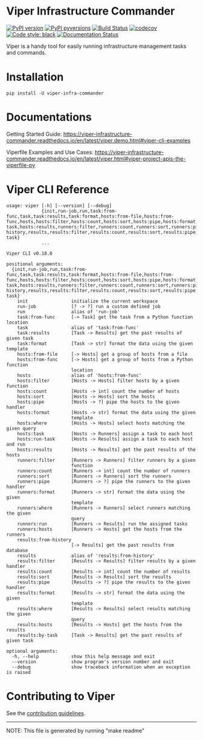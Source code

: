 Viper Infrastructure Commander
==============================
[![PyPI version](https://img.shields.io/pypi/v/viper-infra-commander.svg)](https://pypi.org/project/viper-infra-commander)
[![PyPI pyversions](https://img.shields.io/pypi/pyversions/viper-infra-commander.svg)](https://pypi.org/project/viper-infra-commander)
[![Build Status](https://travis-ci.com/sayanarijit/viper.svg?branch=master)](https://travis-ci.com/sayanarijit/viper)
[![codecov](https://codecov.io/gh/sayanarijit/viper/branch/master/graph/badge.svg)](https://codecov.io/gh/sayanarijit/viper)
[![Code style: black](https://img.shields.io/badge/code%20style-black-000000.svg)](https://github.com/python/black)
[![Documentation Status](https://readthedocs.org/projects/viper-infrastructure-commander/badge/?version=latest)](https://viper-infrastructure-commander.readthedocs.io)

Viper is a handy tool for easily running infrastructure management tasks and commands.


Installation
============

    pip install -U viper-infra-commander


Documentations
==============
Getting Started Guide: https://viper-infrastructure-commander.readthedocs.io/en/latest/viper.demo.html#viper-cli-examples


Viperfile Examples and Use Cases: https://viper-infrastructure-commander.readthedocs.io/en/latest/viper.html#viper-project-apis-the-viperfile-py


Viper CLI Reference
===================
```
usage: viper [-h] [--version] [--debug]
             {init,run-job,run,task:from-func,task,task:results,task:format,hosts:from-file,hosts:from-func,hosts,hosts:filter,hosts:count,hosts:sort,hosts:pipe,hosts:format,hosts:where,hosts:task,hosts:run-task,hosts:results,runners:filter,runners:count,runners:sort,runners:pipe,runners:format,runners:where,runners:run,runners:hosts,results:from-history,results,results:filter,results:count,results:sort,results:pipe,results:format,results:where,results:hosts,results:by-task}
             ...

Viper CLI v0.18.0

positional arguments:
  {init,run-job,run,task:from-func,task,task:results,task:format,hosts:from-file,hosts:from-func,hosts,hosts:filter,hosts:count,hosts:sort,hosts:pipe,hosts:format,hosts:where,hosts:task,hosts:run-task,hosts:results,runners:filter,runners:count,runners:sort,runners:pipe,runners:format,runners:where,runners:run,runners:hosts,results:from-history,results,results:filter,results:count,results:sort,results:pipe,results:format,results:where,results:hosts,results:by-task}
    init                initialize the current workspace
    run-job             [? -> ?] run a custom defined job
    run                 alias of 'run-job'
    task:from-func      [-> Task] get the task from a Python function location
    task                alias of 'task:from-func'
    task:results        [Task -> Results] get the past results of given task
    task:format         [Task -> str] format the data using the given template
    hosts:from-file     [-> Hosts] get a group of hosts from a file
    hosts:from-func     [-> Hosts] get a group of hosts from a Python function
                        location
    hosts               alias of 'hosts:from-func'
    hosts:filter        [Hosts -> Hosts] filter hosts by a given function
    hosts:count         [Hosts -> int] count the number of hosts
    hosts:sort          [Hosts -> Hosts] sort the hosts
    hosts:pipe          [Hosts -> ?] pipe the hosts to the given handler
    hosts:format        [Hosts -> str] format the data using the given
                        template
    hosts:where         [Hosts -> Hosts] select hosts matching the given query
    hosts:task          [Hosts -> Runners] assign a task to each host
    hosts:run-task      [Hosts -> Results] assign a task to each host and run
    hosts:results       [Hosts -> Results] get the past results of the hosts
    runners:filter      [Runners -> Runners] filter runners by a given
                        function
    runners:count       [Runners -> int] count the number of runners
    runners:sort        [Runners -> Runners] sort the runners
    runners:pipe        [Runners -> ?] pipe the runners to the given handler
    runners:format      [Runners -> str] format the data using the given
                        template
    runners:where       [Runners -> Runners] select runners matching the given
                        query
    runners:run         [Runners -> Results] run the assigned tasks
    runners:hosts       [Runners -> Hosts] get the hosts from the runners
    results:from-history
                        [-> Results] get the past results from database
    results             alias of 'results:from-history'
    results:filter      [Results -> Results] filter results by a given handler
    results:count       [Results -> int] count the number of results
    results:sort        [Results -> Results] sort the results
    results:pipe        [Results -> ?] pipe the results to the given handler
    results:format      [Results -> str] format the data using the given
                        template
    results:where       [Results -> Results] select results matching the given
                        query
    results:hosts       [Results -> Hosts] get the hosts from the results
    results:by-task     [Task -> Results] get the past results of given task

optional arguments:
  -h, --help            show this help message and exit
  --version             show program's version number and exit
  --debug               show traceback information when an exception is raised
```

Contributing to Viper
=====================
See the [contribution guidelines](https://github.com/sayanarijit/viper/blob/master/CONTRIBUTING.md).

---

NOTE: This file is generated by running "make readme"
